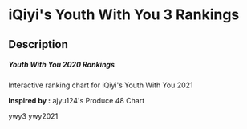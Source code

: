 # iQiyi's Youth With You 3 Rankings

## Description
##### Youth With You 2020 Rankings

Interactive ranking chart for iQiyi's Youth With You 2021

**Inspired by :** ajyu124's Produce 48 Chart 

ywy3
ywy2021
